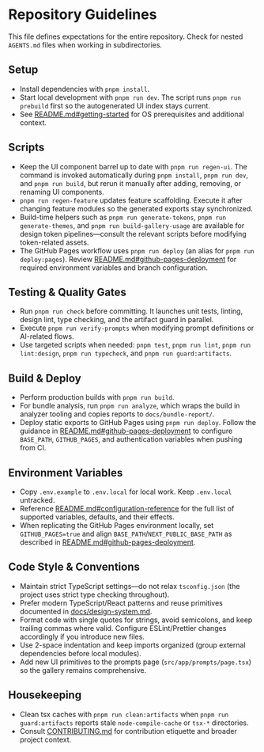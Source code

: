 # Repository Guidelines

This file defines expectations for the entire repository. Check for nested `AGENTS.md` files when working in subdirectories.

## Setup
- Install dependencies with `pnpm install`.
- Start local development with `pnpm run dev`. The script runs `pnpm run prebuild` first so the autogenerated UI index stays current.
- See [README.md#getting-started](README.md#getting-started) for OS prerequisites and additional context.

## Scripts
- Keep the UI component barrel up to date with `pnpm run regen-ui`. The command is invoked automatically during `pnpm install`, `pnpm run dev`, and `pnpm run build`, but rerun it manually after adding, removing, or renaming UI components.
- `pnpm run regen-feature` updates feature scaffolding. Execute it after changing feature modules so the generated exports stay synchronized.
- Build-time helpers such as `pnpm run generate-tokens`, `pnpm run generate-themes`, and `pnpm run build-gallery-usage` are available for design token pipelines—consult the relevant scripts before modifying token-related assets.
- The GitHub Pages workflow uses `pnpm run deploy` (an alias for `pnpm run deploy:pages`). Review [README.md#github-pages-deployment](README.md#github-pages-deployment) for required environment variables and branch configuration.

## Testing & Quality Gates
- Run `pnpm run check` before committing. It launches unit tests, linting, design lint, type checking, and the artifact guard in parallel.
- Execute `pnpm run verify-prompts` when modifying prompt definitions or AI-related flows.
- Use targeted scripts when needed: `pnpm test`, `pnpm run lint`, `pnpm run lint:design`, `pnpm run typecheck`, and `pnpm run guard:artifacts`.

## Build & Deploy
- Perform production builds with `pnpm run build`.
- For bundle analysis, run `pnpm run analyze`, which wraps the build in analyzer tooling and copies reports to `docs/bundle-report/`.
- Deploy static exports to GitHub Pages using `pnpm run deploy`. Follow the guidance in [README.md#github-pages-deployment](README.md#github-pages-deployment) to configure `BASE_PATH`, `GITHUB_PAGES`, and authentication variables when pushing from CI.

## Environment Variables
- Copy `.env.example` to `.env.local` for local work. Keep `.env.local` untracked.
- Reference [README.md#configuration-reference](README.md#configuration-reference) for the full list of supported variables, defaults, and their effects.
- When replicating the GitHub Pages environment locally, set `GITHUB_PAGES=true` and align `BASE_PATH`/`NEXT_PUBLIC_BASE_PATH` as described in [README.md#github-pages-deployment](README.md#github-pages-deployment).

## Code Style & Conventions
- Maintain strict TypeScript settings—do not relax `tsconfig.json` (the project uses strict type checking throughout).
- Prefer modern TypeScript/React patterns and reuse primitives documented in [docs/design-system.md](docs/design-system.md).
- Format code with single quotes for strings, avoid semicolons, and keep trailing commas where valid. Configure ESLint/Prettier changes accordingly if you introduce new files.
- Use 2-space indentation and keep imports organized (group external dependencies before local modules).
- Add new UI primitives to the prompts page (`src/app/prompts/page.tsx`) so the gallery remains comprehensive.

## Housekeeping
- Clean tsx caches with `pnpm run clean:artifacts` when `pnpm run guard:artifacts` reports stale `node-compile-cache` or `tsx-*` directories.
- Consult [CONTRIBUTING.md](CONTRIBUTING.md) for contribution etiquette and broader project context.
